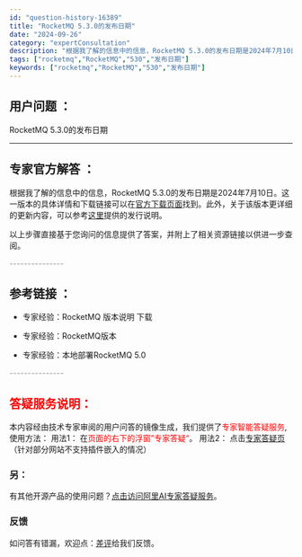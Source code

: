 ```yaml
---
id: "question-history-16389"
title: "RocketMQ 5.3.0的发布日期"
date: "2024-09-26"
category: "expertConsultation"
description: "根据我了解的信息中的信息，RocketMQ 5.3.0的发布日期是2024年7月10日。这一版本的具体详情和下载链接可以在[官方下载页面](https://rocketmq.apache.org/zh/download/)找到。此外，关于该版本更详细的更新内容，可以参考[这里](https://ro"
tags: ["rocketmq","RocketMQ","530","发布日期"]
keywords: ["rocketmq","RocketMQ","530","发布日期"]
---
```


## 用户问题 ： 
 RocketMQ 5.3.0的发布日期  

---------------
## 专家官方解答 ：

根据我了解的信息中的信息，RocketMQ 5.3.0的发布日期是2024年7月10日。这一版本的具体详情和下载链接可以在[官方下载页面](https://rocketmq.apache.org/zh/download/)找到。此外，关于该版本更详细的更新内容，可以参考[这里](https://rocketmq.apache.org/zh/release-notes/2024/07/10/5.3.0)提供的发行说明。

以上步骤直接基于您询问的信息提供了答案，并附上了相关资源链接以供进一步查阅。


<font color="#949494">---------------</font> 


## 参考链接 ：

* 专家经验：RocketMQ 版本说明 下载 
 
 * 专家经验：RocketMQ版本 
 
 * 专家经验：本地部署RocketMQ 5.0 


 <font color="#949494">---------------</font> 
 


## <font color="#FF0000">答疑服务说明：</font> 

本内容经由技术专家审阅的用户问答的镜像生成，我们提供了<font color="#FF0000">专家智能答疑服务</font>,使用方法：
用法1： 在<font color="#FF0000">页面的右下的浮窗”专家答疑“</font>。
用法2： 点击[专家答疑页](https://answer.opensource.alibaba.com/docs/intro)（针对部分网站不支持插件嵌入的情况）
### 另：


有其他开源产品的使用问题？[点击访问阿里AI专家答疑服务](https://answer.opensource.alibaba.com/docs/intro)。
### 反馈
如问答有错漏，欢迎点：[差评](https://ai.nacos.io/user/feedbackByEnhancerGradePOJOID?enhancerGradePOJOId=17226)给我们反馈。

